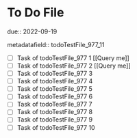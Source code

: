 # To Do File

due:: 2022-09-19

metadatafield:: todoTestFile_977_11

- [ ] Task of todoTestFile_977 1 [[Query me]]
- [ ] Task of todoTestFile_977 2 [[Query me]]
- [ ] Task of todoTestFile_977 3
- [ ] Task of todoTestFile_977 4
- [ ] Task of todoTestFile_977 5
- [ ] Task of todoTestFile_977 6
- [ ] Task of todoTestFile_977 7
- [ ] Task of todoTestFile_977 8
- [ ] Task of todoTestFile_977 9
- [ ] Task of todoTestFile_977 10